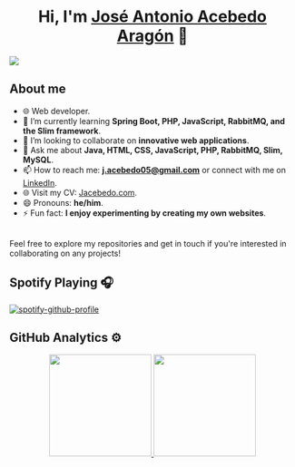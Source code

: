 <div align="center">
<h1 align="center">Hi, I'm <a href="https://joseantonioacebedoaragon.github.io/Curriculum">José Antonio Acebedo Aragón</a> 👋</h1>
</div>

<!--
**JoseAntonioAcebedoAragon/JoseAntonioAcebedoAragon** is a ✨ _special_ ✨ repository because its `README.md` (this file) appears on your GitHub profile.
-->

<img src="https://i.ibb.co/PZDzfkv/Sin-t-tulo.png">

## About me

- 🌐 Web developer.
- 🌱 I’m currently learning **Spring Boot, PHP, JavaScript, RabbitMQ, and the Slim framework**.
- 👯 I’m looking to collaborate on **innovative web applications**.
- 💬 Ask me about **Java, HTML, CSS, JavaScript, PHP, RabbitMQ, Slim, MySQL**.
- 📫 How to reach me: **j.acebedo05@gmail.com** or connect with me on [LinkedIn](https://es.linkedin.com/in/jos%C3%A9-antonio-acebedo-arag%C3%B3n-5a164523a).
- 🌐 Visit my CV: [Jacebedo.com](https://joseantonioacebedoaragon.github.io/Curriculum/).
- 😄 Pronouns: **he/him**.
- ⚡ Fun fact: **I enjoy experimenting by creating my own websites**.
<br>
Feel free to explore my repositories and get in touch if you're interested in collaborating on any projects!
<br>

## Spotify Playing 🎧
[![spotify-github-profile](https://spotify-github-profile.vercel.app/api/view?uid=joseesteponense-3&cover_image=true&theme=novatorem&show_offline=false&background_color=000000&interchange=false&bar_color=32a852&bar_color_cover=false)](https://github.com/kittinan/spotify-github-profile)

## GitHub Analytics ⚙️

<p align="center">
  <a href="https://github.com/JoseAntonioAcebedoAragon">
    <img height="180em" src="https://github-readme-stats-eight-theta.vercel.app/api?username=JoseAntonioAcebedoAragon&show_icons=true&theme=dark&include_all_commits=true&count_private=true"/>
    <img height="180em" src="https://github-readme-stats-eight-theta.vercel.app/api/top-langs/?username=JoseAntonioAcebedoAragon&layout=compact&langs_count=8&theme=dark"/>
  </a>
</p>
